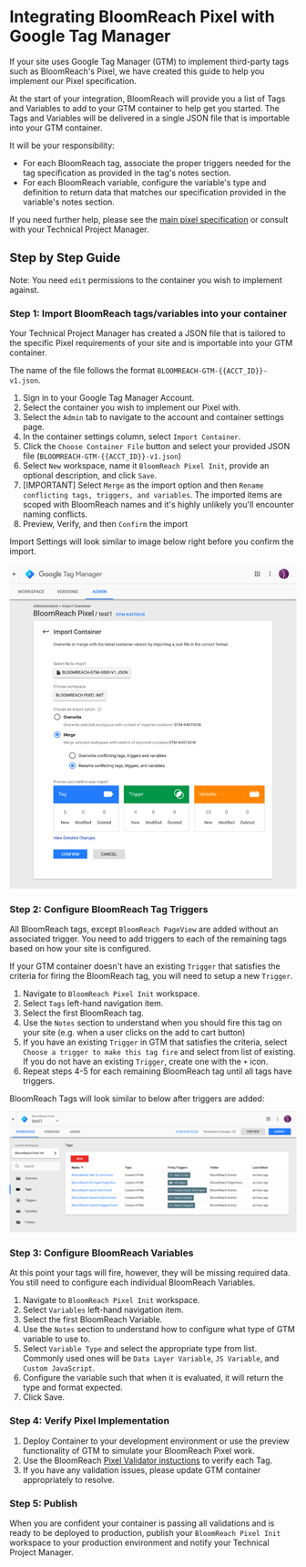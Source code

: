 # Integrating BloomReach Pixel with Google Tag Manager

If your site uses Google Tag Manager (GTM) to implement third-party tags such as BloomReach's Pixel, we have created this guide to help you implement our Pixel specification.

At the start of your integration, BloomReach will provide you a list of Tags and Variables to add to your GTM container to help get you started. The Tags and Variables will be delivered in a single JSON file that is importable into your GTM container.

It will be your responsibility:

* For each BloomReach tag, associate the proper triggers needed for the tag specification as provided in the tag's notes section.
* For each BloomReach variable, configure the variable's type and definition to return data that matches our specification provided in the variable's notes section.

If you need further help, please see the [main pixel specification](https://docs.bloomreach.com/display/CORSIG/Pixel+Deployment) or consult with your Technical Project Manager.

## Step by Step Guide

Note: You need `edit` permissions to the container you wish to implement against.

### Step 1: Import BloomReach tags/variables into your container

Your Technical Project Manager has created a JSON file that is tailored to the specific Pixel requirements of your site and is importable into your GTM container.

The name of the file follows the format `BLOOMREACH-GTM-{{ACCT_ID}}-v1.json`.

1. Sign in to your Google Tag Manager Account.
2. Select the container you wish to implement our Pixel with.
2. Select the `Admin` tab to navigate to the account and container settings page.
3. In the container settings column, select `Import Container`.
4. Click the `Choose Container File` button and select your provided JSON file (`BLOOMREACH-GTM-{{ACCT_ID}}-v1.json`)
5. Select `New` workspace, name it `BloomReach Pixel Init`, provide an optional description, and click `Save`.
6. [IMPORTANT] Select `Merge` as the import option and then `Rename conflicting tags, triggers, and variables`. The imported items are scoped with BloomReach names and it's highly unlikely you'll encounter naming conflicts.
7. Preview, Verify, and then `Confirm` the import

Import Settings will look similar to image below right before you confirm the import.

![GTM Container Import Settings](images/bloomreach_gtm_import_settings.png)

### Step 2: Configure BloomReach Tag Triggers

All BloomReach tags, except `BloomReach PageView` are added without an associated trigger. You need to add triggers to each of the remaining tags based on how your site is configured.

If your GTM container doesn't have an existing `Trigger` that satisfies the criteria for firing the BloomReach tag, you will need to setup a new `Trigger`.

1. Navigate to `BloomReach Pixel Init` workspace.
2. Select `Tags` left-hand navigation item.
3. Select the first BloomReach tag.
4. Use the `Notes` section to understand when you should fire this tag on your site (e.g. when a user clicks on the add to cart button)
5. If you have an existing `Trigger` in GTM that satisfies the criteria, select `Choose a trigger to make this tag fire` and select from list of existing. If you do not have an existing `Trigger`, create one with the `+` icon.
6. Repeat steps 4-5 for each remaining BloomReach tag until all tags have triggers.

BloomReach Tags will look similar to below after triggers are added:

![BloomReach Tags with Triggers](images/bloomreach_gtm_tags_with_triggers.png)

### Step 3: Configure BloomReach Variables

At this point your tags will fire, however, they will be missing required data. You still need to configure each individual BloomReach Variables.

1. Navigate to `BloomReach Pixel Init` workspace.
2. Select `Variables` left-hand navigation item.
3. Select the first BloomReach Variable.
4. Use the `Notes` section to understand how to configure what type of GTM variable to use to.
5. Select `Variable Type` and select the appropriate type from list. Commonly used ones will be `Data Layer Variable`, `JS Variable`, and `Custom JavaScript`.
6. Configure the variable such that when it is evaluated, it will return the type and format expected.
7. Click Save.

### Step 4: Verify Pixel Implementation

1. Deploy Container to your development environment or use the preview functionality of GTM to simulate your BloomReach Pixel work.
2. Use the BloomReach [Pixel Validator instuctions](https://docs.bloomreach.com/display/CORSIG/Pixel+Deployment#PixelDeployment-PixelValidatorHowToUsetheBloomReachPixelValidator) to verify each Tag.
3. If you have any validation issues, please update GTM container appropriately to resolve. 

### Step 5: Publish

When you are confident your container is passing all validations and is ready to be deployed to production, publish your `BloomReach Pixel Init` workspace to your production environment and notify your Technical Project Manager.
